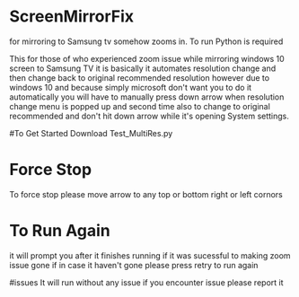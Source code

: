 # ScreenMirrorFix
for mirroring to Samsung tv somehow zooms in. To run Python is required

This for those of who experienced zoom issue while mirroring windows 10 screen to Samsung TV it is basically it automates resolution change  and then change back to original recommended resolution however due to windows 10 and because simply microsoft don't want you to do it automatically you will have to manually press down arrow when resolution change menu is popped up and second time also to change to original recommended and don't hit down arrow while it's opening System settings.

#To Get Started
Download Test_MultiRes.py

# Force Stop
To force stop please move arrow to any top or bottom right or left cornors

# To Run Again
it will prompt you after it finishes running if it was sucessful to making zoom issue gone if in case it haven't gone please press retry to run again 

#issues
It will run without any issue if you encounter issue please report it
